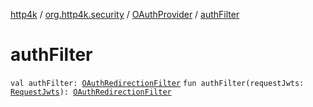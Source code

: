 [http4k](../../index.md) / [org.http4k.security](../index.md) / [OAuthProvider](index.md) / [authFilter](./auth-filter.md)

# authFilter

`val authFilter: `[`OAuthRedirectionFilter`](../-o-auth-redirection-filter/index.md)
`fun authFilter(requestJwts: `[`RequestJwts`](../../org.http4k.security.openid/-request-jwts/index.md)`): `[`OAuthRedirectionFilter`](../-o-auth-redirection-filter/index.md)